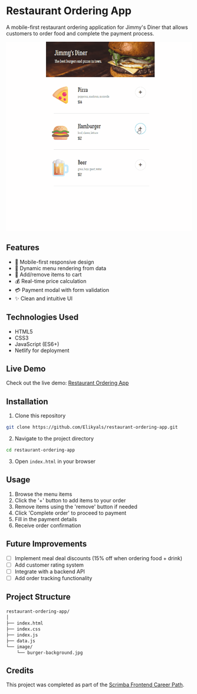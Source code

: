 # Restaurant Ordering App

A mobile-first restaurant ordering application for Jimmy's Diner that allows customers to order food and complete the payment process.

![Restaurant Ordering App Demo](https://github.com/Elikyals/restaurant-ordering-app/blob/main/restaurant-ordering-app.gif)

## Features

- 📱 Mobile-first responsive design
- 🍔 Dynamic menu rendering from data
- 🛒 Add/remove items to cart
- 💰 Real-time price calculation
- 💳 Payment modal with form validation
- ✨ Clean and intuitive UI

## Technologies Used

- HTML5
- CSS3
- JavaScript (ES6+)
- Netlify for deployment

## Live Demo

Check out the live demo: [Restaurant Ordering App](https://restaurant-ordering-app-kain.netlify.app/)

## Installation

1. Clone this repository
```bash
git clone https://github.com/Elikyals/restaurant-ordering-app.git
```

2. Navigate to the project directory
```bash
cd restaurant-ordering-app
```

3. Open `index.html` in your browser

## Usage

1. Browse the menu items
2. Click the '+' button to add items to your order
3. Remove items using the 'remove' button if needed
4. Click 'Complete order' to proceed to payment
5. Fill in the payment details
6. Receive order confirmation

## Future Improvements

- [ ] Implement meal deal discounts (15% off when ordering food + drink)
- [ ] Add customer rating system
- [ ] Integrate with a backend API
- [ ] Add order tracking functionality

## Project Structure

```
restaurant-ordering-app/
│
├── index.html
├── index.css
├── index.js
├── data.js
└── image/
    └── burger-background.jpg
```

## Credits

This project was completed as part of the [Scrimba Frontend Career Path](https://scrimba.com/fullstack-path-c0fullstack).
